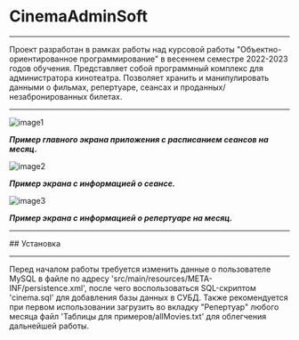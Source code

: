 # CinemaAdminSoft
<hr>
Проект разработан в рамках работы над курсовой работы "Объектно-ориентированное программирование" в весеннем семестре 2022-2023 годов обучения.
Представляет собой программный комплекс для администратора кинотеатра. Позволяет хранить и манипулировать данными о фильмах, репертуаре, сеансах и проданных/незабронированных билетах. 
<hr>


![image1](https://github.com/RinChn/CinemaAdminSoft/assets/98212167/909e486b-209f-407b-af65-232f3507dcc3)

**_Пример_ _главного_ _экрана_ _приложения_ _с_ _расписанием_ _сеансов_ _на_ _месяц._**




![image2](https://github.com/RinChn/CinemaAdminSoft/assets/98212167/160c26f4-b0ae-4f54-a6dd-b6e6e53598b9)

**_Пример_ _экрана_ _с_ _информацией_ _о_ _сеансе._**




![image3](https://github.com/RinChn/CinemaAdminSoft/assets/98212167/9fea5e13-f042-4e53-a6e2-73b35e8047de)

**_Пример_ _экрана_ _с_ _информацией_ _о_ _репертуаре_ _на_ _месяц._**





<hr>
## Установка
<hr>
Перед началом работы требуется изменить данные о пользователе MySQL в файле по адресу 'src/main/resources/META-INF/persistence.xml', 
после чего воспользоваться SQL-скриптом 'cinema.sql' для добавления базы данных в СУБД. 
Также рекомендуется при первом использовании загрузить во вкладку "Репертуар" любого месяца файл 'Таблицы для примеров/allMovies.txt' для облегчения дальнейшей работы. 

